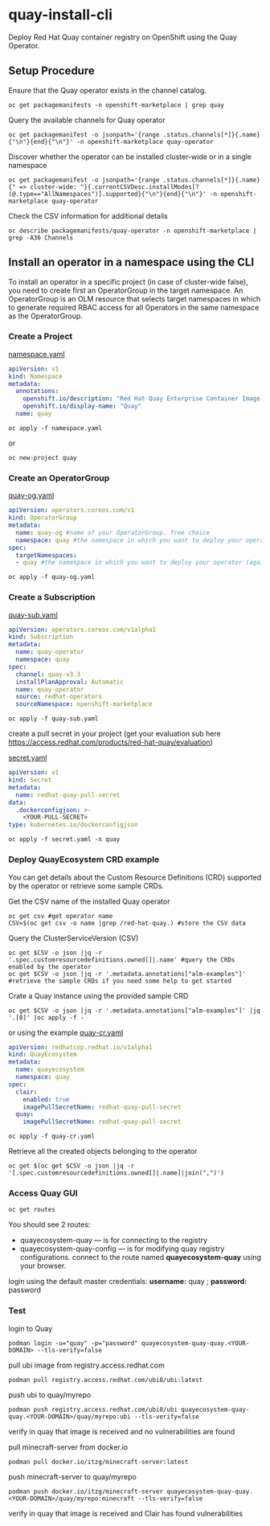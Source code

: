 # quay-install-cli
Deploy Red Hat Quay container registry on OpenShift using the Quay Operator.

## Setup Procedure

Ensure that the Quay operator exists in the channel catalog.
```shell script
oc get packagemanifests -n openshift-marketplace | grep quay
```

Query the available channels for Quay operator
```shell script
oc get packagemanifest -o jsonpath='{range .status.channels[*]}{.name}{"\n"}{end}{"\n"}' -n openshift-marketplace quay-operator
```

Discover whether the operator can be installed cluster-wide or in a single namespace
```shell script
oc get packagemanifest -o jsonpath='{range .status.channels[*]}{.name}{" => cluster-wide: "}{.currentCSVDesc.installModes[?(@.type=="AllNamespaces")].supported}{"\n"}{end}{"\n"}' -n openshift-marketplace quay-operator
```

Check the CSV information for additional details
```shell script
oc describe packagemanifests/quay-operator -n openshift-marketplace | grep -A36 Channels
```

## Install an operator in a namespace using the CLI

To install an operator in a specific project (in case of cluster-wide false), you need to create first an OperatorGroup in the target namespace. An OperatorGroup is an OLM resource that selects target namespaces in which to generate required RBAC access for all Operators in the same namespace as the OperatorGroup.

### Create a Project
[namespace.yaml](namespace.yaml)
```yaml
apiVersion: v1
kind: Namespace
metadata:
  annotations:
    openshift.io/description: "Red Hat Quay Enterprise Container Image Repository"
    openshift.io/display-name: "Quay"
  name: quay
```
```shell script
oc apply -f namespace.yaml
```
or
```shell script
oc new-project quay
```

### Create an OperatorGroup
[quay-og.yaml](quay-og.yaml)
```yaml
apiVersion: operators.coreos.com/v1
kind: OperatorGroup
metadata:
  name: quay-og #name of your OperatorGroup. free choice
  namespace: quay #the namespace in which you want to deploy your operator
spec:
  targetNamespaces:
  - quay #the namespace in which you want to deploy your operator (again)
```
```shell script
oc apply -f quay-og.yaml
```

### Create a Subscription
[quay-sub.yaml](quay-sub.yaml)
```yaml
apiVersion: operators.coreos.com/v1alpha1
kind: Subscription
metadata:
  name: quay-operator
  namespace: quay
spec:
  channel: quay-v3.3
  installPlanApproval: Automatic
  name: quay-operator
  source: redhat-operators
  sourceNamespace: openshift-marketplace
```
```shell script
oc apply -f quay-sub.yaml
```
create a pull secret in your project (get your evaluation sub here https://access.redhat.com/products/red-hat-quay/evaluation)

[secret.yaml](secret.yaml)
```yaml
apiVersion: v1
kind: Secret
metadata:
  name: redhat-quay-pull-secret
data:
  .dockerconfigjson: >-
    <YOUR-PULL-SECRET>
type: kubernetes.io/dockerconfigjson
```
```shell script
oc apply -f secret.yaml -n quay
```

### Deploy QuayEcosystem CRD example

You can get details about the Custom Resource Definitions (CRD) supported by the operator or retrieve some sample CRDs.

Get the CSV name of the installed Quay operator
```shell script
oc get csv #get operator name
CSV=$(oc get csv -o name |grep /red-hat-quay.) #store the CSV data
```
Query the ClusterServiceVersion (CSV)
```shell script
oc get $CSV -o json |jq -r '.spec.customresourcedefinitions.owned[]|.name' #query the CRDs enabled by the operator
oc get $CSV -o json |jq -r '.metadata.annotations["alm-examples"]' #retrieve the sample CRDs if you need some help to get started
```
Crate a Quay instance using the provided sample CRD
```shell script
oc get $CSV -o json |jq -r '.metadata.annotations["alm-examples"]' |jq '.[0]' |oc apply -f -
```
or using the example [quay-cr.yaml](quay-cr.yaml)
```yaml
apiVersion: redhatcop.redhat.io/v1alpha1
kind: QuayEcosystem
metadata:
  name: quayecosystem
  namespace: quay
spec:
  clair:
    enabled: true
    imagePullSecretName: redhat-quay-pull-secret
  quay:
    imagePullSecretName: redhat-quay-pull-secret
```
```shell script
oc apply -f quay-cr.yaml
```

Retrieve all the created objects belonging to the operator
```shell script
oc get $(oc get $CSV -o json |jq -r '[.spec.customresourcedefinitions.owned[]|.name]|join(",")')
```

### Access Quay GUI
```shell script
oc get routes
```
You should see 2 routes:
- quayecosystem-quay — is for connecting to the registry
- quayecosystem-quay-config — is for modifying quay registry configurations.
connect to the route named **quayecosystem-quay** using your browser.

login using the default master credentials:
**username:** quay ; **password:** password

### Test
login to Quay
```shell script
podman login -u="quay" -p="password" quayecosystem-quay-quay.<YOUR-DOMAIN> --tls-verify=false
```
pull ubi image from registry.access.redhat.com
```shell script
podman pull registry.access.redhat.com/ubi8/ubi:latest
```
push ubi to quay/myrepo 
```shell script
podman push registry.access.redhat.com/ubi8/ubi quayecosystem-quay-quay.<YOUR-DOMAIN>/quay/myrepo:ubi --tls-verify=false
```
verify in quay that image is received and no vulnerabilities are found

pull minecraft-server from docker.io
```shell script
podman pull docker.io/itzg/minecraft-server:latest
```
push minecraft-server to quay/myrepo
```shell script
podman push docker.io/itzg/minecraft-server quayecosystem-quay-quay.<YOUR-DOMAIN>/quay/myrepo:minecraft --tls-verify=false
```
verify in quay that image is received and Clair has found vulnerabilities
